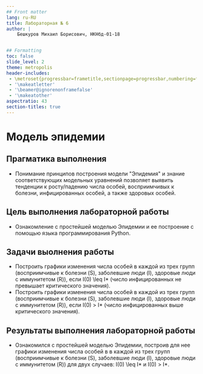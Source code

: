 ```yaml
---
## Front matter
lang: ru-RU
title: Лабораторная № 6
author: |
	Бешкуров Михаил Борисович, НКНбд-01-18


## Formatting
toc: false
slide_level: 2
theme: metropolis
header-includes: 
 - \metroset{progressbar=frametitle,sectionpage=progressbar,numbering=fraction}
 - '\makeatletter'
 - '\beamer@ignorenonframefalse'
 - '\makeatother'
aspectratio: 43
section-titles: true
---
```


# Модель эпидемии

## Прагматика выполнения

- Понимание принципов построения модели "Эпидемия" и знание соответствующих модельных уравнений позволяет выявить тенденции к росту/падению числа особей, восприимчивых к болезни, инфицированных особей,
а также здоровых особей. 

## Цель выполнения лабораторной работы

- Ознакомление с простейшей моделью Эпидемии  и ее построение с помощью языка программирования Python.

## Задачи выолнения работы

- Построить графики изменения числа особей в каждой из трех групп (восприимчивые к болезни (S), заболевшие люди (I), здоровые люди с иммунитетом (R)), если I(0) \leq I* (число инфицированных не превышает критического значения).
- Построить графики изменения числа особей в каждой из трех групп (восприимчивые к болезни (S), заболевшие люди (I), здоровые люди с иммунитетом (R)), если I(0) > I* (число инфицированных выше критического значения).

## Результаты выполнения лабораторной работы

- Ознакомился с простейшей моделью Эпидемии, построив для нее графики изменения числа особей в в каждой из трех групп (восприимчивые к болезни (S), заболевшие люди (I), здоровые люди с иммунитетом (R)) для двух случаев: I(0) \leq I* и I(0) > I*.
